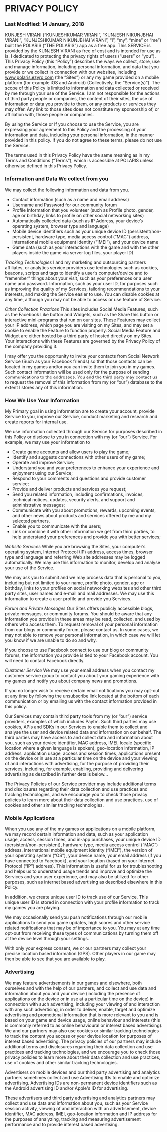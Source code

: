# PRIVACY POLICY 

### Last Modified: 14 January, 2018

KUNJESH VIRANI (“KUNJESHKUMAR VIRANI”, “KUNJESH NIKUNJBHAI VIRANI”, “KUNJESHKUMAR NIKUNJBHAI VIRANI”, “I”, “my”, “mine” or “me”) built the
POLARIS (“THE POLARIS”) app as a free app.  This SERVICE is provided by the KUNJESH VIRANI as free of cost and is intended for use as is. 
I dedicated to protecting the privacy rights of users (“users” or “you”). This Privacy Policy (this “Policy”) describes the ways we 
collect, store, use and manage information, including personal information, and data that you provide or we collect in connection with our 
websites, including www.polaris.ezyro.com (the “Sites”) or any my game provided on a mobile platform (for example iOS and Android) 
(Collectively, the “Service(s)”). The scope of this Policy is limited to information and data collected or received by me through your use 
of the Service. I am not responsible for the actions of third party people or companies, the content of their sites, the use of 
information or data you provide to them, or any products or services they may offer. Any link to those sites does not constitute my 
sponsorship of, or affiliation with, those people or companies.

By using the Service or If you choose to use the Service, you are expressing your agreement to this Policy and the processing of your 
information and data, including your personal information, in the manner provided in this policy. If you do not agree to these terms, 
please do not use the Service.

The terms used in this Privacy Policy have the same meaning as in my Terms and Conditions (“Terms”), which is accessible at POLARIS unless 
otherwise defined in this Privacy Policy.

### Information and Data We collect from you
We may collect the following information and data from you.

- Contact information (such as a name and email address)
- Username and Password for our community forum
- Profile Information that you volunteer (such as Profile photo, gender, age or birthday, links to profile on other social networking sites)
- Automatically collected data (such as IP Address, your device’s operating system, browser type and language)
- Mobile device identifiers such as your unique device ID (persistent/non-persistent, hardware type, media access control (“MAC”) address, international mobile equipment identity (“IMEI”), and your device name
- Game data (such as your interactions with the game and with the other players inside the game via server log files, your player ID)

*Tracking Technologies*
I and my marketing and outsourcing partners affiliates, or analytics service providers use technologies such as cookies, beacons, 
scripts and tags to identify a user’s computer/device and to “remember” things about your visit, such as your preferences or a user name 
and password. Information, such as your user ID, for purposes such as improving the quality of my Services, tailoring recommendations to 
your interests, and making the Service easier to use. You can disable cookies at any time, although you may not be able to access or use 
feature of Service.

*Other Collection Practices*
This sites includes Social Media Features, such as the Facebook Like button and Widgets, such as the Share this button or interactive 
mini-programs that run on our sites. These Features may collect your IP address, which page you are visiting on my Sites, and may set a 
cookie to enable the Feature to function properly. Social Media Feature and Widget are either hosted by a third party of hosted directly 
on my Sites. Your interactions with these Features are governed by the Privacy Policy of the company providing it.

I may offer you the opportunity to invite your contacts from Social Network Service (Such as your Facebook friends) so that those contacts can be located in my games and/or you can invite them to join you in my games. Such contact information will be used only for the purpose of sending communications to the addresses. You and the third party may contact us to request the removal of this information from my (or “our”) database to the extent I stores any of this information.

### How We Use Your Information
My Primary goal in using information are to create your account, provide Service to you, improve our Service, conduct marketing and research and create reports for internal use. 

We use information collected through our Service for purposes described in this Policy or disclose to you in connection with my (or “our”) Service. For example, we may use your information to

-	Create game accounts and allow users to play the game;
-	Identify and suggests connections with other users of my game;
-	Operate and improve Service;
-	Understand you and your preferences to enhance your experience and enjoyment using our Service;
-	Respond to your comments and questions and provide customer service;
-	Provide and deliver products and services you request;
-	Send you related information, including confirmations, invoices, technical notices, updates, security alerts, and support and administrative messages;
-	Communicate with you about promotions, rewards, upcoming events, and other news about products and services offered by me and my selected partners.
- Enable you to communicate with the users;
-	Link or combine it with other information we get from third parties, to help understand your preferences and provide you with better services;

*Website Services*
While you are browsing the Sites, your computer‘s operating system, Internet Protocol (IP) address, access times, browser type and 
language and referring Web site addresses may be logged automatically. We may use this information to monitor, develop and analyse your 
use of the Service.

We may ask you to submit and we may process data that is personal to you, including but not limited to your name, profile photo, gender, age or birthday, links to your profiles on social networking websites and other third party sites, user names and e-mail and mail addresses. We may use this information to create a user profile and provide you Services.

*Forum and Private Messages*
Our Sites offers publicly accessible blogs, private messages, or community forums. You should be aware that any information you provide 
in these areas may be read, collected, and used by others who access them. To request removal of your personal information from our 
blogs or community forum, please contact us. In some cases, we may not able to remove your personal information, in which case we will 
let you know if we are unable to do so and why.

If you choose to use Facebook connect to use our blog or community forums, the information you provide is tied to your Facebook account. You will need to contact Facebook directly. 

*Customer Service*
We may use your email address when you contact my customer service group to contact you about your gaming experience with my games and 
notify you about company news and promotions.

If you no longer wish to receive certain email notifications you may opt-out at any time by following the unsubscribe link located at 
the bottom of each communication or by emailing us with the contact information provided in this policy.

Our Services may contain third party tools from my (or “our”) service providers, examples of which includes Paytm. Such third parties 
may use cookies, APIs and SDKs in our Services to enable them to collect and analyse the user and device related data and information on 
our behalf. The third parties may have access to and collect data and information about you, such as your device identifier, MAC 
address, IMEI, locale (specific location where a given language is spoken), geo-location information, IP address, application usage, 
access and session times, applications present on the device or in use at a particular time on the device and your viewing of and 
interactions with advertising, for the purpose of providing their services, including, for example, enabling, providing and delivering 
advertising as described in further details below…

The Privacy Policies of our Service provider may include additional terms and disclosures regarding their data collection and use 
practices and tracking technologies, and we encourage you to check those privacy policies to learn more about their data collection and 
use practices, use of cookies and other similar tracking technologies.

### Mobile Applications
When you use any of the my games or applications on a mobile platform, we may record certain information and data, such as your 
application usage, access, session times, and in-app purchases, your unique device ID (persistent/non-persistent), hardware type, media 
access control (“MAC”) address, international mobile equipment identity (“IMEI”), the version of your operating system (“OS”), your 
device name, your email address (if you have connected to Facebook), and your location (based on your Internet Protocol (“IP”) address). 
This information is useful for us for troubleshooting and helps us to understand usage trends and improve and optimize the Services and 
your user experience, and may also be utilized for other purposes, such as internet based advertising as described elsewhere in this 
Policy. 

In addition, we create unique user ID to track use of our Service. This unique user ID is stored in connection with your profile 
information to track my games you are playing.

We may occasionally send you push notifications through our mobile applications to send you game updates, high scores and other service 
related notifications that may be of importance to you. You may at any time opt-out from receiving these types of communications by 
turning them off at the device level through your settings.

With only your express consent, we or our partners may collect your precise location based information (GPS). Other players in our game 
may then be able to see that you are available to play. 

### Advertising
We may feature advertisements in our games and elsewhere, both ourselves and with the help of our partners, and collect and use data and 
information about you and your device (including the presence of applications on the device or in use at a particular time on the 
device) in connection with such advertising, including your viewing of and interaction with any such advertising, in order to deliver, 
enable, target and optimize advertising and promotional information that is more relevant to you and is based on your game and device 
usage, online behaviour and interests (this is commonly referred to as online behavioural or interest based advertising). We and our 
partners may also use cookies or similar tracking technologies to track the content you access or your device location for purposes of 
interest based advertising. The privacy policies of our partners may include additional terms and disclosures regarding their data 
collection and use practices and tracking technologies, and we encourage you to check those privacy policies to learn more about their 
data collection and use practices, use of cookies and other similar tracking technologies.

Advertisers on mobile devices and our third party advertising and analytics partners sometimes collect and use Advertising IDs to enable 
and optimize advertising. Advertising IDs are non-permanent device identifiers such as the Android advertising ID and/or Apple's ID for 
advertising.

These advertisers and third party advertising and analytics partners may collect and use data and information about you, such as your 
Service session activity, viewing of and interaction with an advertisement, device identifier, MAC address, IMEI, geo-location 
information and IP address for the purposes of analyzing, tracking and measuring advertisement performance and to provide interest based 
advertising.



